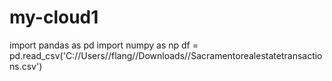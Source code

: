 # my-cloud1

import pandas as pd
import numpy as np
df = pd.read_csv('C://Users//flang//Downloads//Sacramentorealestatetransactions.csv')
